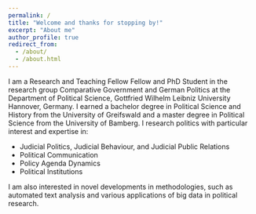 ```yaml
---
permalink: /
title: "Welcome and thanks for stopping by!"
excerpt: "About me"
author_profile: true
redirect_from: 
  - /about/
  - /about.html
---
```


I am a Research and Teaching Fellow Fellow and PhD Student in the research group Comparative Government and German Politics at the Department of Political Science, Gottfried Wilhelm Leibniz University Hannover, Germany. I earned a bachelor degree in Political Science and History from the University of Greifswald and a master degree in Political Science from the University of Bamberg.
I research politics with particular interest and expertise in:

- Judicial Politics, Judicial Behaviour, and Judicial Public Relations
- Political Communication
- Policy Agenda Dynamics
- Political Institutions

I am also interested in novel developments in methodologies, such as automated text analysis and various applications of big data in political research.


